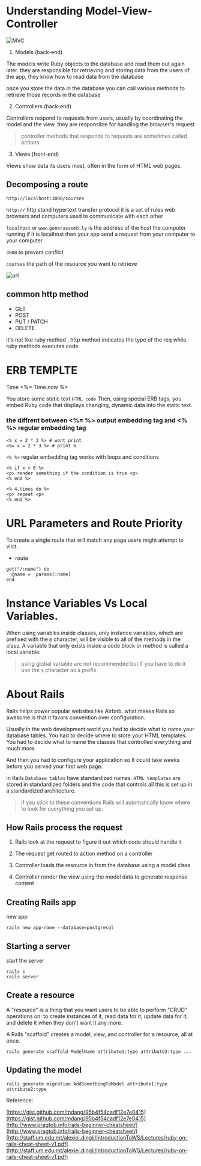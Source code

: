 # Understanding Model-View-Controller

![MVC](https://i.ytimg.com/vi/QvR0ghfbQwU/maxresdefault.jpg)

1. Models (back-end)

The models write Ruby objects to the database and read them out again later. they are responsible for retrieving and storing data from the users of the app, they know how to read data from the database

once you store the data in the database you can call various methods to retrieve those records in the database

2. Controllers (back-end)

Controllers respond to requests from users, usually by coordinating the model and the view. they are responsible for handling the browser's request

> controller methods that responds to requests
> are sometimes called actions

3. Views (front-end)

Views show data its users most, often in the form of HTML web pages.


## Decomposing a route

```
http://localhost:3000/courses
```

`http://` http stand hypertext transfer protocol it is a set of rules web browsers and computers used to communicate with each other

`localhost` or `www.generassemb.ly` is the address of the host the computer running if it is localhost then your app send a request from your computer to your computer

`3000` to prevent conflict

`courses` the path of the resource you want to retrieve

![url](https://cloud.githubusercontent.com/assets/25366/8561247/75b73966-24d7-11e5-896a-06506648c4fe.png)

## common http method

- GET
- POST
- PUT / PATCH
- DELETE

it's not like ruby method , http method indicates the type of the req while ruby methods executes code

# ERB TEMPLTE

<p> Time <%= Time.now %> </p>

You store some static text `HTML code` Then, using special ERB tags, you embed Ruby code that displays changing, dynamic data into the static text.

### the diffrent between <%= %> output embedding tag and <% %> regular embedding tag

```erb
<% x = 2 * 3 %> # wont print
<%= x = 2 * 3 %> # print 6
```

`<% %>` regular embedding tag works with loops and conditions

```erb
<% if x > 6 %>
<p> render something if the condition is true <p>
<% end %>

<% 4.times do %>
<p> repeat <p>
<% end %>

```

# URL Parameters and Route Priority

To create a single route that will match any page users might attempt to visit.

- route

```
get("/:name") do
  @name =  params[:name]
end
```

# Instance Variables Vs Local Variables.

When using variables inside classes, only instance variables, which are prefixed with the `@` character, will be visible to all of the methods in the class. A variable that only exists inside a code block or method is called a local variable.

> using global variable are not recommended but if you have to do it use the `$` character as a prefix

# About Rails

Rails helps power popular websites like Airbnb. what makes Rails so awesome is that it favors convention over configuration.

Usually in the web development world you had to decide what to name your database tables. You had to decide where to store your HTML templates. You had to decide what to name the classes that controlled everything and much more.

And then you had to configure your application so It could take weeks before you served your first web page.

in Rails `Database tables` have standardized names. `HTML templates` are stored in standardized folders and the code that controls all this is set up in a standardized architecture.

> if you stick to these conventions Rails will automatically know where to look for everything you set up.

## How Rails process the request

1. Rails look at the request to figure it out which code should handle it

2. The request get routed to action method on a controller

3. Controller loads the resource in from the database using a model class

4. Controller render the view using the model data to generate response content

## Creating Rails app

new app

```
rails new app-name --database=postgresql
```

## Starting a server

start the server

```
rails s
rails server
```

## Create a resource

A "resource" is a thing that you want users to be able to perform "CRUD" operations on: to create instances of it, read data for it, update data for it, and delete it when they don't want it any more.

A Rails "scaffold" creates a model, view, and controller for a resource, all at once.

```
rails generate scaffold ModelName attribute1:type attribute2:type ...
```

## Updating the model

```
rails generate migration AddSomethingToModel attribute1:type attribute2:type
```

Reference:

[https://gist.github.com/mdang/95b4f54cadf12e7e0415](https://gist.github.com/mdang/95b4f54cadf12e7e0415)
[http://www.pragtob.info/rails-beginner-cheatsheet/](http://www.pragtob.info/rails-beginner-cheatsheet/)
[http://staff.um.edu.mt/alexiei.dingli/IntroductionToWS/Lectures/ruby-on-rails-cheat-sheet-v1.pdf](http://staff.um.edu.mt/alexiei.dingli/IntroductionToWS/Lectures/ruby-on-rails-cheat-sheet-v1.pdf)
